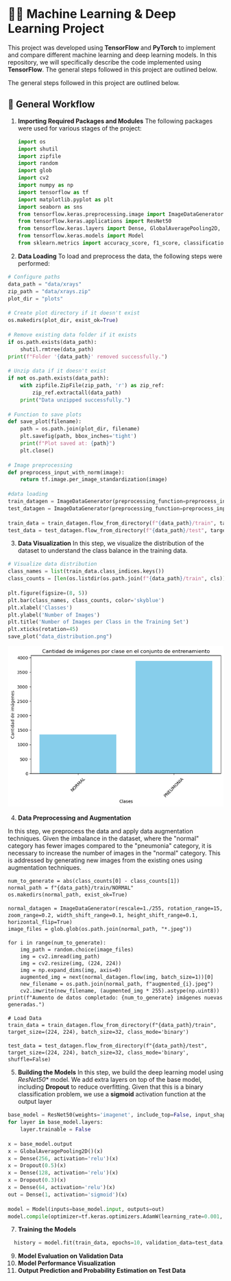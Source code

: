 # 🧑‍🔬 Machine Learning & Deep Learning Project  

  This project was developed using **TensorFlow** and **PyTorch** to implement and compare different machine learning and deep learning models. In this repository, we will specifically describe the code implemented using **TensorFlow**. The general steps followed in this project are outlined below.  

  The general steps followed in this project are outlined below.  

## 📌 General Workflow  

1. **Importing Required Packages and Modules**
   The following packages were used for various stages of the project:
   ```python
   import os
   import shutil
   import zipfile
   import random
   import glob
   import cv2
   import numpy as np
   import tensorflow as tf
   import matplotlib.pyplot as plt
   import seaborn as sns
   from tensorflow.keras.preprocessing.image import ImageDataGenerator
   from tensorflow.keras.applications import ResNet50
   from tensorflow.keras.layers import Dense, GlobalAveragePooling2D, Dropout
   from tensorflow.keras.models import Model
   from sklearn.metrics import accuracy_score, f1_score, classification_report, confusion_matrix

3. **Data Loading**
To load and preprocess the data, the following steps were performed:
```python
# Configure paths
data_path = "data/xrays"
zip_path = "data/xrays.zip"
plot_dir = "plots"

# Create plot directory if it doesn't exist
os.makedirs(plot_dir, exist_ok=True)

# Remove existing data folder if it exists
if os.path.exists(data_path):
    shutil.rmtree(data_path)
print(f"Folder '{data_path}' removed successfully.")

# Unzip data if it doesn't exist
if not os.path.exists(data_path):
    with zipfile.ZipFile(zip_path, 'r') as zip_ref:
        zip_ref.extractall(data_path)
    print("Data unzipped successfully.")

# Function to save plots
def save_plot(filename):
    path = os.path.join(plot_dir, filename)
    plt.savefig(path, bbox_inches='tight')
    print(f"Plot saved at: {path}")
    plt.close()

# Image preprocessing
def preprocess_input_with_norm(image):
    return tf.image.per_image_standardization(image)

#data loading
train_datagen = ImageDataGenerator(preprocessing_function=preprocess_input_with_norm)
test_datagen = ImageDataGenerator(preprocessing_function=preprocess_input_with_norm)

train_data = train_datagen.flow_from_directory(f"{data_path}/train", target_size=(224, 224), batch_size=32, class_mode='binary')
test_data = test_datagen.flow_from_directory(f"{data_path}/test", target_size=(224, 224), batch_size=32, class_mode='binary', shuffle=False)

```

3. **Data Visualization**
In this step, we visualize the distribution of the dataset to understand the class balance in the training data.

```python
# Visualize data distribution
class_names = list(train_data.class_indices.keys())
class_counts = [len(os.listdir(os.path.join(f"{data_path}/train", cls))) for cls in class_names]

plt.figure(figsize=(8, 5))
plt.bar(class_names, class_counts, color='skyblue')
plt.xlabel('Classes')
plt.ylabel('Number of Images')
plt.title('Number of Images per Class in the Training Set')
plt.xticks(rotation=45)
save_plot("data_distribution.png")
```
![Data Distribution Plot](plots/data_distribution.png)


4. **Data Preprocessing and Augmentation**

In this step, we preprocess the data and apply data augmentation techniques. Given the imbalance in the dataset, where the "normal" category has fewer images compared to the "pneumonia" category, it is necessary to increase the number of images in the "normal" category. This is addressed by generating new images from the existing ones using augmentation techniques.

```
num_to_generate = abs(class_counts[0] - class_counts[1])
normal_path = f"{data_path}/train/NORMAL"
os.makedirs(normal_path, exist_ok=True)

normal_datagen = ImageDataGenerator(rescale=1./255, rotation_range=15, zoom_range=0.2, width_shift_range=0.1, height_shift_range=0.1, horizontal_flip=True)
image_files = glob.glob(os.path.join(normal_path, "*.jpeg"))

for i in range(num_to_generate):
    img_path = random.choice(image_files)
    img = cv2.imread(img_path)
    img = cv2.resize(img, (224, 224))
    img = np.expand_dims(img, axis=0)
    augmented_img = next(normal_datagen.flow(img, batch_size=1))[0]
    new_filename = os.path.join(normal_path, f"augmented_{i}.jpeg")
    cv2.imwrite(new_filename, (augmented_img * 255).astype(np.uint8))
print(f"Aumento de datos completado: {num_to_generate} imágenes nuevas generadas.")

# Load Data
train_data = train_datagen.flow_from_directory(f"{data_path}/train", target_size=(224, 224), batch_size=32, class_mode='binary')

test_data = test_datagen.flow_from_directory(f"{data_path}/test", target_size=(224, 224), batch_size=32, class_mode='binary', shuffle=False)
```
5. **Building the Models**
In this step, we build the deep learning model using *ResNet50** model. We add extra layers on top of the base model, including **Dropout** to reduce overfitting.  Given that this is a binary classification problem, we use a **sigmoid** activation function at the output layer

```python
base_model = ResNet50(weights='imagenet', include_top=False, input_shape=(224, 224, 3))
for layer in base_model.layers:
    layer.trainable = False

x = base_model.output
x = GlobalAveragePooling2D()(x)
x = Dense(256, activation='relu')(x)
x = Dropout(0.5)(x)
x = Dense(128, activation='relu')(x)
x = Dropout(0.3)(x)
x = Dense(64, activation='relu')(x)
out = Dense(1, activation='sigmoid')(x)

model = Model(inputs=base_model.input, outputs=out)
model.compile(optimizer=tf.keras.optimizers.AdamW(learning_rate=0.001, weight_decay=0.01), loss='binary_crossentropy', metrics=['accuracy'])
```
  
7. **Training the Models**
```python
  history = model.fit(train_data, epochs=10, validation_data=test_data, shuffle=True)
```
9. **Model Evaluation on Validation Data**  
10. **Model Performance Visualization**  
11. **Output Prediction and Probability Estimation on Test Data**  

